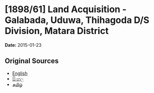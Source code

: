 # [1898/61] Land Acquisition - Galabada, Uduwa, Thihagoda D/S Division, Matara District

**Date:** 2015-01-23

## Original Sources

- [English](https://documents.gov.lk/view/extra-gazettes/2015/1/1898-61_E.pdf)
- [සිංහල](https://documents.gov.lk/view/extra-gazettes/2015/1/1898-61_S.pdf)
- [தமிழ்](https://documents.gov.lk/view/extra-gazettes/2015/1/1898-61_T.pdf)
